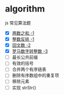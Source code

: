 # algorithm
js 常见算法题

	
- [x] [两数之和 -1](https://github.com/HUYIJUNCODING/algorithm/blob/master/lib/array.js)
- [x] [整数反转 -1](https://github.com/HUYIJUNCODING/algorithm/blob/master/lib/mathematics.js)
- [x] [回文数 -2](https://github.com/HUYIJUNCODING/algorithm/blob/master/lib/mathematics.js)  
- [x] [罗马数字转整数 -3](https://github.com/HUYIJUNCODING/algorithm/blob/master/lib/mathematics.js)
- [ ] 最长公共前缀   
- [ ] 有效的括号  
- [ ] 合并两个有序链表  
- [ ] 删除有序数组中的重复项
- [ ] 移除元素  
- [ ] 实现 strStr()      
